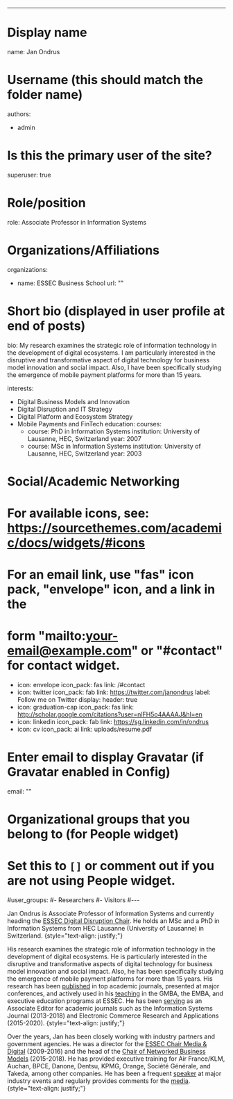 ---
# Display name
name: Jan Ondrus

# Username (this should match the folder name)
authors:
- admin

# Is this the primary user of the site?
superuser: true

# Role/position
role: Associate Professor in Information Systems

# Organizations/Affiliations
organizations:
- name: ESSEC Business School
  url: ""

# Short bio (displayed in user profile at end of posts)
bio: My research examines the strategic role of information technology in the
  development of digital ecosystems. I am particularly interested in the
  disruptive and transformative aspect of digital technology for business model
  innovation and social impact. Also, I have been specifically studying the
  emergence of mobile payment platforms for more than 15 years.

interests:
  - Digital Business Models and Innovation
  - Digital Disruption and IT Strategy
  - Digital Platform and Ecosystem Strategy
  - Mobile Payments and FinTech
education:
  courses:
    - course: PhD in Information Systems
      institution: University of Lausanne, HEC, Switzerland
      year: 2007
    - course: MSc in Information Systems
      institution: University of Lausanne, HEC, Switzerland
      year: 2003

# Social/Academic Networking
# For available icons, see: https://sourcethemes.com/academic/docs/widgets/#icons
#   For an email link, use "fas" icon pack, "envelope" icon, and a link in the
#   form "mailto:your-email@example.com" or "#contact" for contact widget.
 - icon: envelope
    icon_pack: fas
    link: /#contact
  - icon: twitter
    icon_pack: fab
    link: https://twitter.com/janondrus
    label: Follow me on Twitter
    display:
      header: true
  - icon: graduation-cap
    icon_pack: fas
    link: http://scholar.google.com/citations?user=nlFH5o4AAAAJ&hl=en
  - icon: linkedin
    icon_pack: fab
    link: https://sg.linkedin.com/in/ondrus
  - icon: cv
    icon_pack: ai
    link: uploads/resume.pdf

# Enter email to display Gravatar (if Gravatar enabled in Config)
email: ""
  
# Organizational groups that you belong to (for People widget)
#   Set this to `[]` or comment out if you are not using People widget.  
#user_groups:
#- Researchers
#- Visitors
#---

Jan Ondrus is Associate Professor of Information Systems and currently heading the [ESSEC Digital Disruption Chair](https://www.google.com/url?q=https%3A%2F%2Fdigital-disruption-chair.essec.edu%2F&sa=D&sntz=1&usg=AOvVaw1BSH92ECMG1uvO_Q0ZMqqf). He holds an MSc and a PhD in Information Systems from HEC Lausanne (University of Lausanne) in Switzerland.
{style="text-align: justify;"}

His research examines the strategic role of information technology in the development of digital ecosystems. He is particularly interested in the disruptive and transformative aspects of digital technology for business model innovation and social impact. Also, he has been specifically studying the emergence of mobile payment platforms for more than 15 years. His research has been [published](https://www.janondrus.com/publications) in top academic journals, presented at major conferences, and actively used in his [teaching](https://www.janondrus.com/teaching) in the GMBA, the EMBA, and executive education programs at ESSEC. He has been [serving](https://www.janondrus.com/service) as an Associate Editor for academic journals such as the Information Systems Journal (2013-2018) and Electronic Commerce Research and Applications (2015-2020).
{style="text-align: justify;"}

Over the years, Jan has been closely working with industry partners and government agencies. He was a director for the [ESSEC Chair Media & Digital](http://www.google.com/url?q=http%3A%2F%2Fessec-chaire-media-digital.com%2F&sa=D&sntz=1&usg=AOvVaw3LBdpf4yGrU5_6pTLuvUXj) (2009-2016) and the head of the [Chair of Networked Business Models](https://www.janondrus.com/chair-of-networked-business-models) (2015-2018). He has provided executive training for Air France/KLM, Auchan, BPCE, Danone, Dentsu, KPMG, Orange, Société Générale, and Takeda, among other companies. He has been a frequent [speaker](https://www.janondrus.com/speaking) at major industry events and regularly provides comments for the [media](https://www.janondrus.com/media).
{style="text-align: justify;"}
